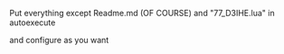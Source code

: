Put everything except Readme.md (OF COURSE) and "77_D3IHE.lua" in autoexecute

and configure as you want
